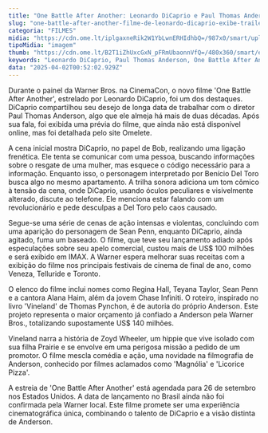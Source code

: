 ```yaml
---
title: "One Battle After Another: Leonardo DiCaprio e Paul Thomas Anderson Juntos em Novo Filme"
slug: "one-battle-after-another-filme-de-leonardo-dicaprio-exibe-trailer-na-cinemacon"
categoria: "FILMES"
midia: "https://cdn.ome.lt/iplgaxneRik2W1YbLwnERHIdhbQ=/987x0/smart/uploads/conteudo/fotos/one-battle-after-another-cinemacon.jpg"
tipoMidia: "imagem"
thumb: "https://cdn.ome.lt/B2T1iZhUxcGxN_pFRmUbaonnVfQ=/480x360/smart/extras/conteudos/one-battle-after-another.jpg"
keywords: "Leonardo DiCaprio, Paul Thomas Anderson, One Battle After Another, CinemaCon, Warner Bros"
data: "2025-04-02T00:52:02.929Z"
---
```


Durante o painel da Warner Bros. na CinemaCon, o novo filme 'One Battle After Another', estrelado por Leonardo DiCaprio, foi um dos destaques. DiCaprio compartilhou seu desejo de longa data de trabalhar com o diretor Paul Thomas Anderson, algo que ele almeja há mais de duas décadas. Após sua fala, foi exibida uma prévia do filme, que ainda não está disponível online, mas foi detalhada pelo site Omelete.

A cena inicial mostra DiCaprio, no papel de Bob, realizando uma ligação frenética. Ele tenta se comunicar com uma pessoa, buscando informações sobre o resgate de uma mulher, mas esquece o código necessário para a informação. Enquanto isso, o personagem interpretado por Benício Del Toro busca algo no mesmo apartamento. A trilha sonora adiciona um tom cômico à tensão da cena, onde DiCaprio, usando óculos peculiares e visivelmente alterado, discute ao telefone. Ele menciona estar falando com um revolucionário e pede desculpas a Del Toro pelo caos causado.

Segue-se uma série de cenas de ação intensas e violentas, concluindo com uma aparição do personagem de Sean Penn, enquanto DiCaprio, ainda agitado, fuma um baseado. O filme, que teve seu lançamento adiado após especulações sobre seu apelo comercial, custou mais de US$ 100 milhões e será exibido em IMAX. A Warner espera melhorar suas receitas com a exibição do filme nos principais festivais de cinema de final de ano, como Veneza, Telluride e Toronto.

O elenco do filme inclui nomes como Regina Hall, Teyana Taylor, Sean Penn e a cantora Alana Haim, além da jovem Chase Infiniti. O roteiro, inspirado no livro 'Vineland' de Thomas Pynchon, é de autoria do próprio Anderson. Este projeto representa o maior orçamento já confiado a Anderson pela Warner Bros., totalizando supostamente US$ 140 milhões.

Vineland narra a história de Zoyd Wheeler, um hippie que vive isolado com sua filha Prairie e se envolve em uma perigosa missão a pedido de um promotor. O filme mescla comédia e ação, uma novidade na filmografia de Anderson, conhecido por filmes aclamados como 'Magnólia' e 'Licorice Pizza'.

A estreia de 'One Battle After Another' está agendada para 26 de setembro nos Estados Unidos. A data de lançamento no Brasil ainda não foi confirmada pela Warner local. Este filme promete ser uma experiência cinematográfica única, combinando o talento de DiCaprio e a visão distinta de Anderson.